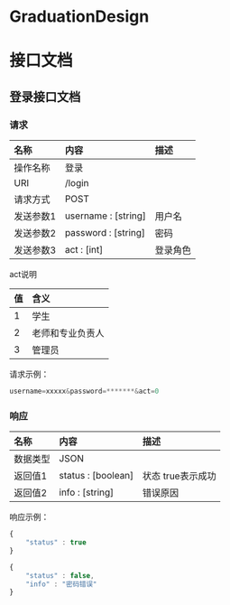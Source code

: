 # GraduationDesign
# 接口文档
## 登录接口文档
### 请求

|  名称 |  内容 | 描述 |
| :------------ | :------------ | :------------ |
|  操作名称 |  登录 | |
|  URI  |  /login | |
|  请求方式 | POST | |
|  发送参数1 |  username : [string]| 用户名 |
|  发送参数2 |  password : [string]| 密码 |
|  发送参数3 |  act : [int]|  登录角色 |

act说明

|  值 |  含义 |
| :------------ | :------------ |
|  1 |  学生  |
|  2 |  老师和专业负责人 |
|  3 |  管理员 |

请求示例：
```javascript
username=xxxxx&password=*******&act=0
```
### 响应

|  名称 |  内容 | 描述 |
| :------------ | :------------ | :------------ |
|  数据类型 | JSON | |
|  返回值1 |  status : [boolean]| 状态 true表示成功 |
|  返回值2 |  info : [string]| 错误原因 |

响应示例：
```javascript
{
	"status" : true
}
```
```javascript
{
	"status" : false,
	"info" : "密码错误"
}
```

